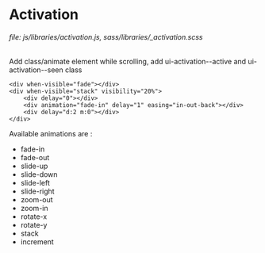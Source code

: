 # Activation
     
###### file: js/libraries/activation.js, sass/libraries/_activation.scss

Add class/animate element while scrolling, add ui-activation--active and ui-activation--seen class

~~~~
<div when-visible="fade"></div>
<div when-visible="stack" visibility="20%">
    <div delay="0"></div>
    <div animation="fade-in" delay="1" easing="in-out-back"></div>
    <div delay="d:2 m:0"></div>
</div>
~~~~
  
Available animations are :

* fade-in
* fade-out
* slide-up
* slide-down
* slide-left
* slide-right
* zoom-out
* zoom-in
* rotate-x
* rotate-y
* stack
* increment